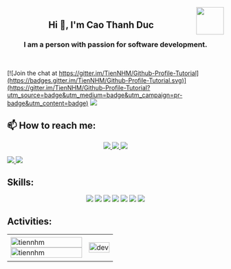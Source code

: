 <!-- <img align="left" width="400" src="https://github.githubassets.com/images/modules/profile/profile-first-repo.svg" /> -->
<img align="right" width="64" src="https://avatars.githubusercontent.com/u/172926253?s=400&u=58cafb62f99e751c9ff5192cc97cd163894070a8&v=4" />
<!-- <img align="right" width="64" src="https://img.icons8.com/color/48/vietnam-circular.png" /> -->

<h2 align="center">Hi 👋, I'm Cao Thanh Duc</h2>
<p align="center">
  <h3 align="center">I am a person with passion for software development. </h3>
</p>



<br />

[![Join the chat at https://gitter.im/TienNHM/Github-Profile-Tutorial](https://badges.gitter.im/TienNHM/Github-Profile-Tutorial.svg)](https://gitter.im/TienNHM/Github-Profile-Tutorial?utm_source=badge&utm_medium=badge&utm_campaign=pr-badge&utm_content=badge)
![](https://komarev.com/ghpvc/?username=TienNHM&style=flat-square)

## 📫 How to reach me:

<p align="center">

  <a href="https://www.facebook.com/caothanhduc73/" alt="Facebook">
    <img src="https://img.icons8.com/?size=100&id=uLWV5A9vXIPu&format=png&color=000000" target="_blank" />
  </a> 
  <a href="https://github.com/Cao-Thanh-Duc" alt="Github">
    <img src=https://img.icons8.com/?size=100&id=AZOZNnY73haj&format=png&color=000000"/>
  </a> 
  <a href="https://www.youtube.com/channel/UCdExEgG2DKr-_gMQ5nSDh9g" alt="Youtube channel" target="_blank" >
    <img src="https://img.icons8.com/?size=100&id=9a46bTk3awwI&format=png&color=000000"/>
  </a>
 
  <a href="https://mail.google.com/mail/?view=cm&fs=1&to=caothanhduc.bdqb@gmail.com
" alt="Email">
    <img src="https://img.icons8.com/?size=100&id=qyRpAggnV0zH&format=png&color=000000"/>
  </a>
   <a href="tel:0374018578
" alt="Phone ">
    <img src="https://img.icons8.com/?size=100&id=2olGSGqpqGWD&format=png&color=000000"/>
  </a>
</p>

## Skills:
<p align="center">
   <img src="https://img.icons8.com/?size=100&id=zfHRZ6i1Wg0U&format=png&color=000000"/>

  <img src="https://img.icons8.com/?size=100&id=21049&format=png&color=000000"/>
   <img src="https://img.icons8.com/?size=100&id=ezj3zaVtImPg&format=png&color=000000"/>
   <img src="https://img.icons8.com/?size=100&id=20906&format=png&color=000000"/>

<img src="https://img.icons8.com/?size=100&id=PxGe70dlNq7K&format=png&color=000000"/>
 <img src="https://img.icons8.com/?size=100&id=qGUfLiYi1bRN&format=png&color=000000"/>
  
   <img src="https://img.icons8.com/?size=100&id=38561&format=png&color=000000"/>



  
  
 

 
  
 
</p>

## Activities:

<table style="width:100%;">
  <tr>
    <td>
      <img src="https://github-readme-stats.vercel.app/api/top-langs/?username=tiennhm&bg_color=FFFFFF00&text_color=179fa3&layout=compact&hide=CSS&langs_count=10&custom_title=Top%20ngôn%20ngữ%20được%20dùng" alt="tiennhm" width="100%"/>
      <img src="https://github-readme-stats.vercel.app/api?username=tiennhm&bg_color=FFFFFF00&text_color=179fa3&show_icons=true&count_private=true&include_all_commits=true&custom_title=Hoạt%20động%20trên%20Github" alt="tiennhm" width="100%"/>
    </td>
    <td>
      <p align="center"> 
        <img src="https://cdn.dribbble.com/users/1059583/screenshots/4171367/coding-freak.gif" alt="dev" width="100%"/>
      </p>
    </td>
  </tr>
</table>


